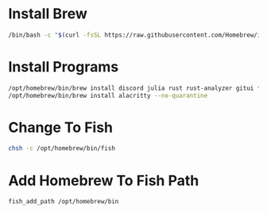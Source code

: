 # Install Brew
```bash
/bin/bash -c "$(curl -fsSL https://raw.githubusercontent.com/Homebrew/install/HEAD/install.sh)"
```
# Install Programs
```bash
/opt/homebrew/bin/brew install discord julia rust rust-analyzer gitui fish helix
/opt/homebrew/bin/brew install alacritty --no-quarantine
```
# Change To Fish
```bash
chsh -c /opt/homebrew/bin/fish
```
# Add Homebrew To Fish Path
```bash
fish_add_path /opt/homebrew/bin
```
